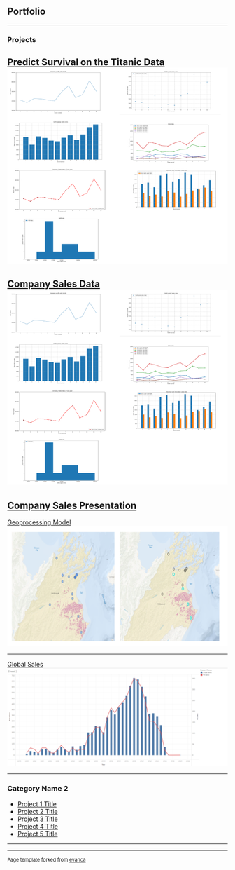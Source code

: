 ## Portfolio

---

### Projects 

[Predict Survival on the Titanic Data](sample_page.md)
<br>
<img src= "images/combinedgraphs1.png?raw=true"/>
---

[Company Sales Data](/sample_page)
<br>
<img src= "images/combinedgraphs1.png?raw=true"/>
---
[Company Sales Presentation](/pdf/sample_presentation.pdf) 
---
[Geoprocessing Model](/pdf/sample_presentation.pdf)
<img src="images/geoprocessing1.png?raw=true"/>

---
[Global Sales](https://public.tableau.com/app/profile/caroline.do2865/)
<img src="images/titanic.png?raw=true"/>

---

### Category Name 2

- [Project 1 Title](http://example.com/)
- [Project 2 Title](http://example.com/)
- [Project 3 Title](http://example.com/)
- [Project 4 Title](http://example.com/)
- [Project 5 Title](http://example.com/)

---




---
<p style="font-size:11px">Page template forked from <a href="https://github.com/evanca/quick-portfolio">evanca</a></p>
<!-- Remove above link if you don't want to attibute -->
